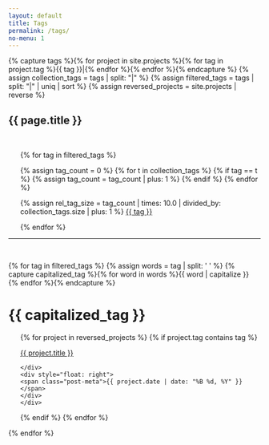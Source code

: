 ```yaml
---
layout: default
title: Tags
permalink: /tags/
no-menu: 1
---
```


{% capture tags %}{% for project in site.projects %}{% for tag in project.tag %}{{ tag }}|{% endfor %}{% endfor %}{% endcapture %}
{% assign collection_tags = tags | split: "|" %}
{% assign filtered_tags = tags | split: "|" | uniq | sort %}
{% assign reversed_projects = site.projects | reverse %}

<h2 class="post-title">{{ page.title }}</h2>
<br>

<ul class="post-list">
<p class="justify">
{% for tag in filtered_tags %}

{% assign tag_count = 0 %}
{% for t in collection_tags %}
{% if tag == t %}
{% assign tag_count = tag_count | plus: 1 %}
{% endif %}
{% endfor %}

{% assign rel_tag_size = tag_count | times: 10.0 | divided_by: collection_tags.size | plus: 1 %}
<span style="font-size: {{ rel_tag_size }}em"><a href="/tags/#{{ tag |replace: ' ', '-' }}">{{ tag }}</a></span>

{% endfor %}
</p>
</ul>

<hr>
<br>

{% for tag in filtered_tags %}
{% assign words = tag | split: ' ' %}
{% capture capitalized_tag %}{% for word in words %}{{ word | capitalize }} {% endfor %}{% endcapture %}

<h1 id="{{ tag |replace: ' ', '-' }}">{{ capitalized_tag }}</h1>
<ul class="post-list">


{% for project in reversed_projects %}
{% if project.tag contains tag %}
    <div style="width: 100%; float: left">
    <div style="float: left">
    <a href="{{ project.url }}">&#09;{{ project.title }}</a>
    
    </div>
    <div style="float: right">
    <span class="post-meta">{{ project.date | date: "%B %d, %Y" }}</span>   
    </div>
    </div>
{% endif %}
{% endfor %}
<p style="clear:both;"/>
</ul>
{% endfor %}